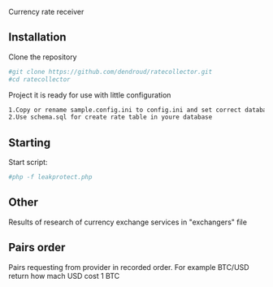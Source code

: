 Currency rate receiver
## Installation
Clone the repository
```sh
#git clone https://github.com/dendroud/ratecollector.git
#cd ratecollector
```

Project it is ready for use with little configuration
```sh
1.Copy or rename sample.config.ini to config.ini and set correct database credentials
2.Use schema.sql for create rate table in youre database
```

## Starting
Start script:
```sh
#php -f leakprotect.php
```

## Other
Results of research of currency exchange services in "exchangers" file

## Pairs order
Pairs requesting from provider in recorded order. For example BTC/USD return how mach USD cost 1 BTC
